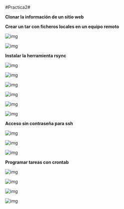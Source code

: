 ﻿#Practica2#

**Clonar la información de un sitio web**







**Crear un tar con ficheros locales en un equipo remoto**


![img](https://github.com/MiguelGonzalezAguilera/swap1516/blob/master/imagenes/practica2/1.tar_remoto1.PNG)


![img](https://github.com/MiguelGonzalezAguilera/swap1516/blob/master/imagenes/practica2/1.tar_remoto1_1.PNG)




**Instalar la herramienta rsync**

![img](https://github.com/MiguelGonzalezAguilera/swap1516/blob/master/imagenes/practica2/2.rsync1.PNG)


![img](https://github.com/MiguelGonzalezAguilera/swap1516/blob/master/imagenes/practica2/2.rsync1_1.PNG)


![img](https://github.com/MiguelGonzalezAguilera/swap1516/blob/master/imagenes/practica2/2.rsync2.PNG)


![img](https://github.com/MiguelGonzalezAguilera/swap1516/blob/master/imagenes/practica2/2.rsync2_1.PNG)


![img](https://github.com/MiguelGonzalezAguilera/swap1516/blob/master/imagenes/practica2/2.rsync3.PNG)


![img](https://github.com/MiguelGonzalezAguilera/swap1516/blob/master/imagenes/practica2/2.rsync3_1.PNG)









**Acceso sin contraseña para ssh**

![img](https://github.com/MiguelGonzalezAguilera/swap1516/blob/master/imagenes/practica2/3.ssh1.PNG)


![img](https://github.com/MiguelGonzalezAguilera/swap1516/blob/master/imagenes/practica2/3.ssh1_2.PNG)


![img](https://github.com/MiguelGonzalezAguilera/swap1516/blob/master/imagenes/practica2/3.ssh1_3.PNG)





**Programar tareas con crontab**

![img](https://github.com/MiguelGonzalezAguilera/swap1516/blob/master/imagenes/practica2/4.cron1.PNG)


![img](https://github.com/MiguelGonzalezAguilera/swap1516/blob/master/imagenes/practica2/4.cron1_1.PNG)


![img](https://github.com/MiguelGonzalezAguilera/swap1516/blob/master/imagenes/practica2/4.cron1_2.PNG)


![img](https://github.com/MiguelGonzalezAguilera/swap1516/blob/master/imagenes/practica2/4.cron1_3.PNG)






